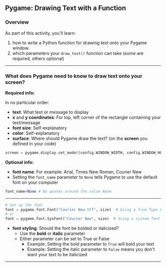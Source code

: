 ## Pygame: Drawing Text with a Function

### Overview

As part of this activity, you'll learn:

1. how to write a Python function for drawing text onto your Pygame window.
2. which parameters your `draw_text()` function can take (some are required, others optional)

---

### What does Pygame need to know to draw text onto your screen?

**Required info:**

In no particular order:

- **text**: What text or message to display
- **x** and **y coordinates**: For top, left corner of the rectangle containing your text/message
- **font size**: Self-explanatory
- **color**: Self-explanatory
- **surface**: Where should Pygame draw the text? (on the **screen** you defined in your code)
```python
screen = pygame.display.set_mode((config.WINDOW_WIDTH, config.WINDOW_HEIGHT))
```

**Optional info:**

- **font name**: For example: Arial, Times New Roman, Courier New
- Setting the `font_name` parameter to `None` tells Pygame to use the default font on your computer
```python
font_name=None # No quotes around the value None
```
---
```python
# Set up the font
font = pygame.font.Font("Courier New.ttf", size)  # Using a True Type Font (.ttf) file, i.e., a custom font file
# or
font = pygame.font.SysFont("Courier New", size)  # Using a system font (Courier New)
```
- **font styling**: Should the font be bolded or italicized?
    - Use the **bold** or **italic** parameter
    - Either parameter can be set to True or False
        - Example: Setting the bold parameter to `True` will bold your text
        - Example: Setting the italic parameter to `False` means you don't want your text to be italicized
---

